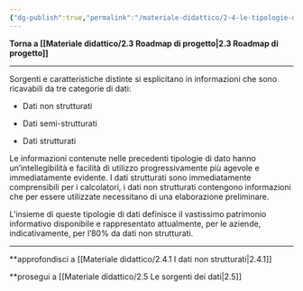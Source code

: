 ```yaml
---
{"dg-publish":true,"permalink":"/materiale-didattico/2-4-le-tipologie-dei-dati/"}
---
```


**Torna a [[Materiale didattico/2.3 Roadmap di progetto\|2.3 Roadmap di progetto]]**

---

Sorgenti e caratteristiche distinte si esplicitano in informazioni che sono ricavabili da tre categorie di dati:

- Dati non strutturati

- Dati semi-strutturati

- Dati strutturati

Le informazioni contenute nelle precedenti tipologie di dato hanno un’intellegibilità e facilità di utilizzo progressivamente più agevole e immediatamente evidente. I dati strutturati sono immediatamente comprensibili per i calcolatori, i dati non strutturati contengono informazioni che per essere utilizzate necessitano di una elaborazione preliminare.

L’insieme di queste tipologie di dati definisce il vastissimo patrimonio informativo disponibile e rappresentato attualmente, per le aziende, indicativamente, per l’80% da dati non strutturati.

--- 

**approfondisci a [[Materiale didattico/2.4.1 I dati non strutturati\|2.4.1]]

**prosegui a [[Materiale didattico/2.5 Le sorgenti dei dati\|2.5]]



